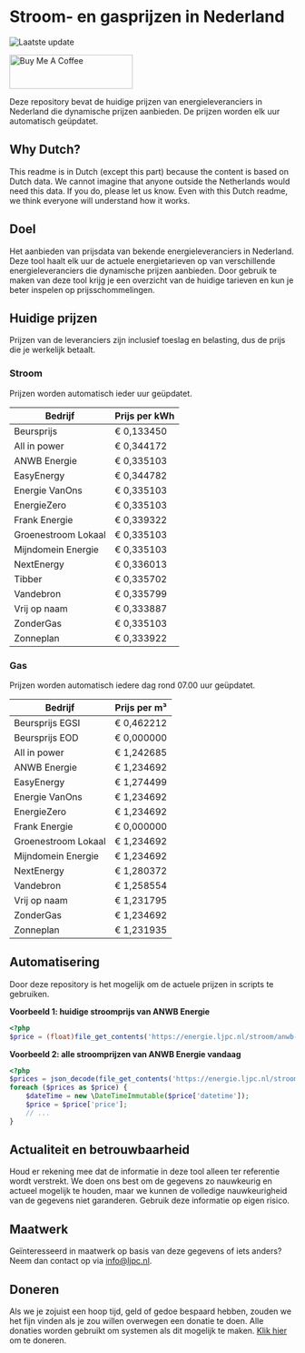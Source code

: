 # Stroom- en gasprijzen in Nederland

![Laatste update](https://img.shields.io/badge/laatste%20update-2023--10--24%2020%3A00%20CET-brightgreen)

<a href="https://www.buymeacoffee.com/Lars-" target="_blank"><img src="https://cdn.buymeacoffee.com/buttons/v2/default-orange.png" alt="Buy Me A Coffee" height="60" style="height: 60px !important;width: 217px !important;" ></a>

Deze repository bevat de huidige prijzen van energieleveranciers in Nederland die dynamische prijzen aanbieden. De prijzen worden elk uur automatisch geüpdatet.

## Why Dutch?

This readme is in Dutch (except this part) because the content is based on Dutch data. We cannot imagine that anyone outside the Netherlands would need this data. If you do, please let us know. Even with this Dutch readme, we think
everyone will understand how it works.

## Doel

Het aanbieden van prijsdata van bekende energieleveranciers in Nederland. Deze tool haalt elk uur de actuele energietarieven op van verschillende energieleveranciers die dynamische prijzen aanbieden. Door gebruik te maken van deze tool
krijg je een overzicht van de huidige tarieven en kun je beter inspelen op prijsschommelingen.

## Huidige prijzen

Prijzen van de leveranciers zijn inclusief toeslag en belasting, dus de prijs die je werkelijk betaalt.

### Stroom

Prijzen worden automatisch ieder uur geüpdatet.

 Bedrijf | Prijs per kWh 
---------|---------------
Beursprijs | € 0,133450
All in power | € 0,344172
ANWB Energie | € 0,335103
EasyEnergy | € 0,344782
Energie VanOns | € 0,335103
EnergieZero | € 0,335103
Frank Energie | € 0,339322
Groenestroom Lokaal | € 0,335103
Mijndomein Energie | € 0,335103
NextEnergy | € 0,336013
Tibber | € 0,335702
Vandebron | € 0,335799
Vrij op naam | € 0,333887
ZonderGas | € 0,335103
Zonneplan | € 0,333922


### Gas

Prijzen worden automatisch iedere dag rond 07.00 uur geüpdatet.

 Bedrijf | Prijs per m³ 
---------|--------------
Beursprijs EGSI | € 0,462212
Beursprijs EOD | € 0,000000
All in power | € 1,242685
ANWB Energie | € 1,234692
EasyEnergy | € 1,274499
Energie VanOns | € 1,234692
EnergieZero | € 1,234692
Frank Energie | € 0,000000
Groenestroom Lokaal | € 1,234692
Mijndomein Energie | € 1,234692
NextEnergy | € 1,280372
Vandebron | € 1,258554
Vrij op naam | € 1,231795
ZonderGas | € 1,234692
Zonneplan | € 1,231935


## Automatisering

Door deze repository is het mogelijk om de actuele prijzen in scripts te gebruiken.

**Voorbeeld 1: huidige stroomprijs van ANWB Energie**

```php
<?php
$price = (float)file_get_contents('https://energie.ljpc.nl/stroom/anwb-energie-nu.txt');

```

**Voorbeeld 2: alle stroomprijzen van ANWB Energie vandaag**

```php
<?php
$prices = json_decode(file_get_contents('https://energie.ljpc.nl/stroom/all-in-power-vandaag.json'),true);
foreach ($prices as $price) {
    $dateTime = new \DateTimeImmutable($price['datetime']);
    $price = $price['price'];
    // ...
}
```

## Actualiteit en betrouwbaarheid

Houd er rekening mee dat de informatie in deze tool alleen ter referentie wordt verstrekt. We doen ons best om de gegevens zo nauwkeurig en actueel mogelijk te houden, maar we kunnen de volledige nauwkeurigheid van de gegevens niet
garanderen. Gebruik deze informatie op eigen risico.

## Maatwerk

Geïnteresseerd in maatwerk op basis van deze gegevens of iets anders? Neem dan contact op
via [info@ljpc.nl](mailto:info@ljpc.nl?subject=Energie%20prijzen).

## Doneren

Als we je zojuist een hoop tijd, geld of gedoe bespaard hebben, zouden we het fijn vinden als je zou willen overwegen een
donatie te doen. Alle donaties worden gebruikt om systemen als dit mogelijk te
maken. [Klik hier](https://www.buymeacoffee.com/Lars-) om te doneren.
